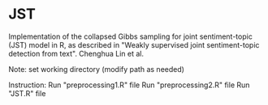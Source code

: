 # JST
Implementation of the collapsed Gibbs sampling for joint sentiment-topic (JST) model in R, as described in "Weakly supervised joint sentiment-topic detection from text". Chenghua Lin et al.

Note: set working directory (modify path as needed) 

Instruction:
    Run "preprocessing1.R" file
    Run "preprocessing2.R" file
    Run "JST.R" file
